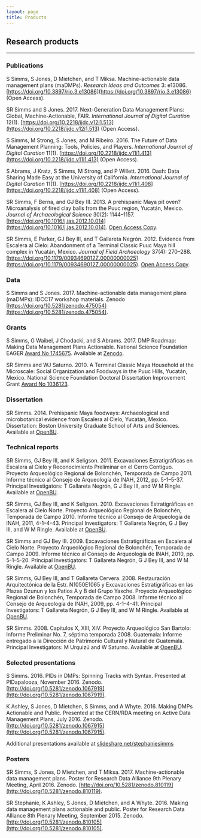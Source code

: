```yaml
---
layout: page
title: Products
---
```


## Research products
---
### Publications
S Simms, S Jones, D Mietchen, and T Miksa. Machine-actionable data management plans (maDMPs). *Research Ideas and Outcomes* 3: e13086. [https://doi.org/10.3897/rio.3.e13086](https://doi.org/10.3897/rio.3.e13086) (Open Access).


SR Simms and S Jones. 2017. Next-Generation Data Management Plans: Global, Machine-Actionable, FAIR. *International Journal of Digital Curation* 12(1). [https://doi.org/10.2218/ijdc.v12i1.513](https://doi.org/10.2218/ijdc.v12i1.513) (Open Access).

S Simms, M Strong, S Jones, and M Ribeiro. 2016. The Future of Data Management Planning: Tools, Policies, and Players. *International Journal of Digital Curation* 11(1). [https://doi.org/10.2218/ijdc.v11i1.413](https://doi.org/10.2218/ijdc.v11i1.413) (Open Access).

S Abrams, J Kratz, S Simms, M Strong, and P Willett. 2016. Dash: Data Sharing Made Easy at the University of California. *International Journal of Digital Curation* 11(1). [https://doi.org/10.2218/ijdc.v11i1.408](https://doi.org/10.2218/ijdc.v11i1.408) (Open Access).

SR Simms, F Berna, and GJ Bey III. 2013. A prehispanic Maya pit oven? Microanalysis of fired clay balls from the Puuc region, Yucatán, Mexico. *Journal of Archaeological Science* 30(2): 1144–1157. [https://doi.org/10.1016/j.jas.2012.10.014](https://doi.org/10.1016/j.jas.2012.10.014). [Open Access Copy](https://hdl.handle.net/2144/7339).

SR Simms, E Parker, GJ Bey III, and T Gallareta Negrón. 2012. Evidence from Escalera al Cielo: Abandonment of a Terminal Classic Puuc Maya hill complex in Yucatán, Mexico. *Journal of Field Archaeology* 37(4): 270–288. [https://doi.org/10.1179/0093469012Z.00000000025](https://doi.org/10.1179/0093469012Z.00000000025). [Open Access Copy](https://hdl.handle.net/2144/7338).

### Data
S Simms and S Jones. 2017. Machine-actionable data management plans (maDMPs): IDCC17 workshop materials. Zenodo [https://doi.org/10.5281/zenodo.475054](https://doi.org/10.5281/zenodo.475054).

### Grants
S Simms, G Waibel, J Chodacki, and S Abrams. 2017. DMP Roadmap: Making Data Management Plans Actionable. National Science Foundation EAGER [Award No 1745675](https://www.nsf.gov/awardsearch/showAward?AWD_ID=1745675&HistoricalAwards=false). Available at [Zenodo](http://doi.org/10.5281/zenodo.887371).

SR Simms and WJ Saturno. 2010. A Terminal Classic Maya Household at the Microscale: Social Organization and Foodways in the Puuc Hills, Yucatán, Mexico. National Science Foundation Doctoral Dissertation Improvement Grant [Award No 1036123](https://www.nsf.gov/awardsearch/showAward?AWD_ID=1036123&HistoricalAwards=false).

### Dissertation
SR Simms. 2014. Prehispanic Maya foodways: Archaeological and microbotanical evidence from Escalera al Cielo, Yucatán, Mexico. Dissertation: Boston University Graduate School of Arts and Sciences. Available at [OpenBU](https://hdl.handle.net/2144/14269).

### Technical reports
SR Simms, GJ Bey III, and K Seligson. 2011. Excavaciones Estratigráficas en Escalera al Cielo y Reconocimiento Preliminar en el Cerro Contiguo. Proyecto Arqueológico Regional de Bolonchén, Temporada de Campo 2011. Informe técnico al Consejo de Arqueología de INAH, 2012, pp. 5-1–5-37. Principal Investigators: T Gallareta Negrón, G J Bey III, and W M Ringle. Available at [OpenBU](https://hdl.handle.net/2144/10689).

SR Simms, GJ Bey III, and K Seligson. 2010. Excavaciones Estratigráficas en Escalera al Cielo Norte. Proyecto Arqueológico Regional de Bolonchén, Temporada de Campo 2010. Informe técnico al Consejo de Arqueología de INAH, 2011, 4-1–4-43. Principal Investigators: T Gallareta Negrón, G J Bey III, and W M Ringle. Available at [OpenBU](https://hdl.handle.net/2144/10691).

SR Simms and GJ Bey III. 2009. Excavaciones Estratigráficas en Escalera al Cielo Norte. Proyecto Arqueológico Regional de Bolonchén, Temporada de Campo 2009. Informe técnico al Consejo de Arqueología de INAH, 2010, pp. 5-1–5-20. Principal Investigators: T Gallareta Negrón, G J Bey III, and W M Ringle. Available at [OpenBU](https://hdl.handle.net/2144/10690).

SR Simms, GJ Bey III, and T Gallareta Cervera. 2008. Restauración Arquitectónica de la Estr. N1050E1065 y Excavaciones Estratigráficas en las Plazas Dzunun y los Patios A y B del Grupo Yaxche. Proyecto Arqueológico Regional de Bolonchén, Temporada de Campo 2008. Informe técnico al Consejo de Arqueología de INAH, 2009, pp. 4-1–4-41. Principal Investigators: T Gallareta Negrón, G J Bey III, and W M Ringle. Available at [OpenBU](https://hdl.handle.net/2144/10692).

SR Simms. 2008. Capitulos X, XIII, XIV. Proyecto Arqueológico San Bartolo: Informe Preliminar No. 7, séptima temporada 2008. Guatemala: Informe entregado a la Dirección de Patrimonio Cultural y Natural de Guatemala. Principal Investigators: M Urquizú and W Saturno. Available at [OpenBU](https://hdl.handle.net/2144/10696).

### Selected presentations
S Simms. 2016. PIDs in DMPs: Spinning Tracks with Syntax. Presented at PIDapalooza, November 2016. Zenodo. [http://doi.org/10.5281/zenodo.1067919](http://doi.org/10.5281/zenodo.1067919).

K Ashley, S Jones, D Mietchen, S Simms, and A Whyte. 2016. Making DMPs Actionable and Public. Presented at the CERN/RDA meeting on Active Data Management Plans, July 2016. Zenodo. [http://doi.org/10.5281/zenodo.1067915](http://doi.org/10.5281/zenodo.1067915).

Additional presentations available at [slideshare.net/stephaniesimms](https://www.slideshare.net/stephaniesimms)

### Posters
SR Simms, S Jones, D Mietchen, and T Miksa. 2017. Machine-actionable data management plans. Poster for Research Data Alliance 9th Plenary Meeting, April 2016. Zenodo. [http://doi.org/10.5281/zenodo.810119](http://doi.org/10.5281/zenodo.810119).

SR Stephanie, K Ashley, S Jones, D Mietchen, and A Whyte. 2016. Making data management plans actionable and public. Poster for Research Data Alliance 8th Plenary Meeting, September 2015. Zenodo. [http://doi.org/10.5281/zenodo.810105](http://doi.org/10.5281/zenodo.810105).

